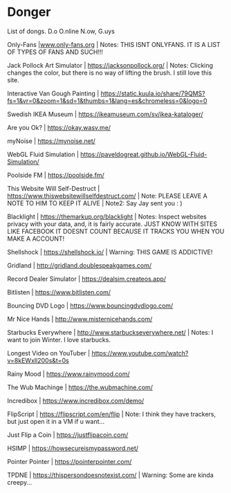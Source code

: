 # Donger
List of dongs.
D.o
O.nline
N.ow,
G.uys

Only-Fans |www.only-fans.org | Notes: THIS ISNT ONLYFANS. IT IS A LIST OF TYPES OF FANS AND SUCH!!!

Jack Pollock Art Simulator | https://jacksonpollock.org/ | Notes: Clicking changes the color, but there is no way of lifting the brush. I still love this site.

Interactive Van Gough Painting | https://static.kuula.io/share/79QMS?fs=1&vr=0&zoom=1&sd=1&thumbs=1&lang=es&chromeless=0&logo=0

Swedish IKEA Museum | https://ikeamuseum.com/sv/ikea-kataloger/

Are you Ok? | https://okay.wasv.me/

myNoise | https://mynoise.net/

WebGL Fluid Simulation | https://paveldogreat.github.io/WebGL-Fluid-Simulation/

Poolside FM | https://poolside.fm/

This Website Will Self-Destruct | https://www.thiswebsitewillselfdestruct.com/ | Note: PLEASE LEAVE A NOTE TO HIM TO KEEP IT ALIVE | Note2: Say Jay sent you : )

Blacklight | https://themarkup.org/blacklight | Notes: Inspect websites privacy with your data, and, it is fairly accurate. JUST KNOW WITH SITES LIKE FACEBOOK IT DOESNT COUNT BECAUSE IT TRACKS YOU WHEN YOU MAKE A ACCOUNT!

Shellshock | https://shellshock.io/ | Warning: THIS GAME IS ADDICTIVE!

Gridland | http://gridland.doublespeakgames.com/

Record Dealer Simulator | https://dealsim.createos.app/

Bitlisten | https://www.bitlisten.com/

Bouncing DVD Logo | https://www.bouncingdvdlogo.com/

Mr Nice Hands | http://www.misternicehands.com/

Starbucks Everywhere | http://www.starbuckseverywhere.net/ | Notes: I want to join Winter. I love starbucks.

Longest Video on YouTuber | https://www.youtube.com/watch?v=8kEWxIl200s&t=0s

Rainy Mood | https://www.rainymood.com/

The Wub Machinge | https://the.wubmachine.com/

Incredibox | https://www.incredibox.com/demo/

FlipScript | https://flipscript.com/en/flip | Note: I think they have trackers, but just open it in a VM if u want...

Just Flip a Coin | https://justflipacoin.com/

HSIMP | https://howsecureismypassword.net/

Pointer Pointer | https://pointerpointer.com/

TPDNE | https://thispersondoesnotexist.com/ | Warning: Some are kinda creepy...
